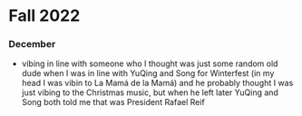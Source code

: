# Fall 2022
### December
- vibing in line with someone who I thought was just some random old dude when I was in line with YuQing and Song for Winterfest (in my head I was vibin to La Mamá de la Mamá) and he probably thought I was just vibing to the Christmas music, but when he left later YuQing and Song both told me that was President Rafael Reif
